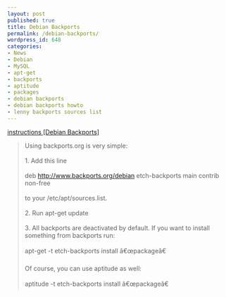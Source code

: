 ```yaml
---
layout: post
published: true
title: Debian Backports
permalink: /debian-backports/
wordpress_id: 648
categories:
- News
- Debian
- MySQL
- apt-get
- backports
- aptitude
- packages
- debian backports
- debian backports howto
- lenny backports sources list
---
```




<a href="http://backports-master.debian.org/">instructions [Debian Backports]</a><br /><blockquote>Using backports.org is very simple:<br /><br />1. Add this line<br /><br />deb http://www.backports.org/debian etch-backports main contrib non-free<br /><br />to your /etc/apt/sources.list.<br /><br />2. Run apt-get update<br /><br />3. All backports are deactivated by default. If you want to install something from backports run:<br /><br />apt-get -t etch-backports install &acirc;&euro;&oelig;package&acirc;&euro;<br /><br />Of course, you can use aptitude as well:<br /><br />aptitude -t etch-backports install &acirc;&euro;&oelig;package&acirc;&euro;</blockquote>
